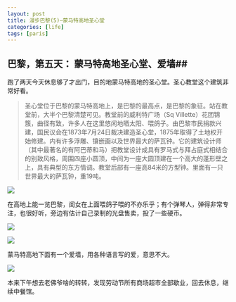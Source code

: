```yaml
---
layout: post
title: 漫步巴黎(5)—蒙马特高地圣心堂
categories: [life]
tags: [paris]
---
```


## 巴黎，第五天： 蒙马特高地圣心堂、爱墙##

跑了两天今天休息够了才出门，目的地蒙马特高地的圣心堂。圣心教堂这个建筑非常好看。

> 圣心堂位于巴黎的蒙马特高地上，是巴黎的最高点，是巴黎的象征。站在教堂前，大半个巴黎清楚可见。教堂前的威利特广场（Sq Villette）花团锦簇，曲径有致，许多人在这里悠闲地晒太阳、喂鸽子。由巴黎市民捐款兴建，国民议会在1873年7月24日裁决建造圣心堂，1875年取得了土地权开始修建。内有许多浮雕、镶嵌画以及世界最大的萨瓦钟。它的建筑设计师（其中最著名的有阿巴蒂和马）把教堂设计成具有罗马式与拜占庭式相结合的别致风格，周围四座小圆顶，中间为一座大圆顶建在一个高大的蓬形壁之上，具有典型的东方情调。教堂后部有一座高84米的方型钟。里面有一只世界最大的萨瓦钟，重19吨。

![](http://mattma2009.qiniudn.com/20140501pairs%2F5day-1.jpg)

在高地上能一览巴黎，闺女在上面喂鸽子喂的不亦乐乎；有个弹琴人，弹得非常专注，也很好听，旁边有估计自己录制的光盘售卖，投了一些硬币。

![](http://mattma2009.qiniudn.com/20140501pairs%2F5day-3.jpg)

![](http://mattma2009.qiniudn.com/20140501pairs%2F5day-2.jpg)

蒙马特高地下面有一个爱墙，用各种语言写的爱，意思不大。

![](http://mattma2009.qiniudn.com/20140501pairs%2F5day-4.jpg)

本来下午想去老佛爷啥的转转，发现劳动节所有商场超市全部歇业，回去休息，继续中餐馆。
